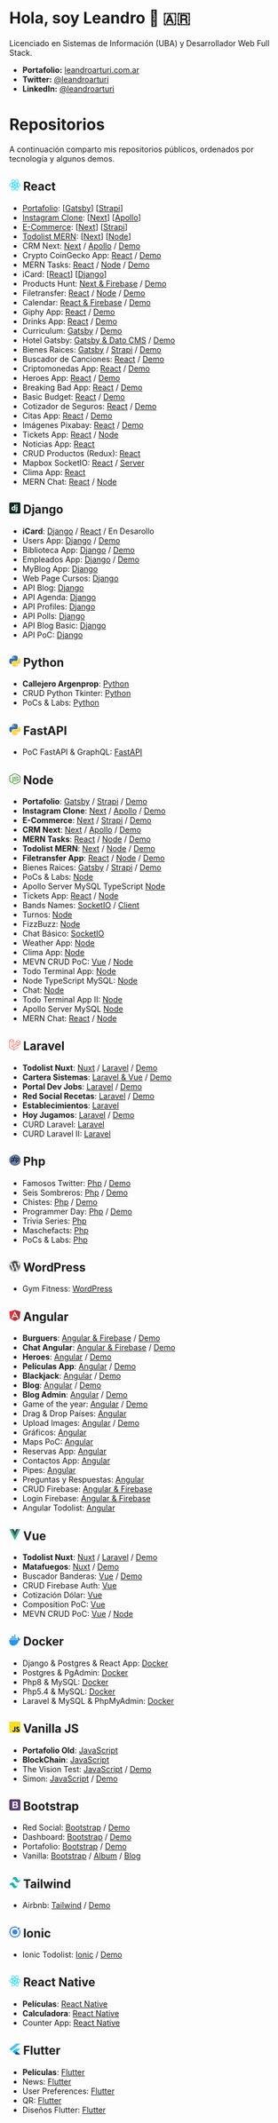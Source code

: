 # Hola, soy Leandro 👋 🇦🇷

Licenciado en Sistemas de Información (UBA) y Desarrollador Web Full Stack.

- **Portafolio:** [leandroarturi.com.ar](https://leandroarturi.com.ar)
- **Twitter:** [@leandroarturi](https://twitter.com/leandroarturi)
- **LinkedIn:** [@leandroarturi](https://www.linkedin.com/in/leandroarturi)

# Repositorios

A continuación comparto mis repositorios públicos, ordenados por tecnología y algunos demos.

## <span><img src="./icons/react.svg" alt="React" width="20px" height="20px"></span> React

- [Portafolio](https://leandroarturi.com.ar): [[Gatsby](https://github.com/larturi/portfolio-gatsby)] [[Strapi](https://github.com/larturi/portfolio-strapi)]
- [Instagram Clone](https://instaclone-react.netlify.app): [[Next](https://github.com/larturi/react-apollo-instaclone-client)] [[Apollo](https://github.com/larturi/apollo-instaclone-server)]
- [E-Commerce](http://cloudapp.com.ar/ecommerce-games): [[Next](https://github.com/larturi/react-ecommerce-client)] [[Strapi](https://github.com/larturi/strapi-ecommerce-server)]
- [Todolist MERN](http://www.todolist-mern.cloudapp.com.ar): [[Next](https://github.com/larturi/react-todolist-mern-cliente)] [[Node](https://github.com/larturi/node-todolist-mern-ts-server)] 
- CRM Next: [Next](https://github.com/larturi/react-graphql-crm) / [Apollo](https://github.com/larturi/node-graphql-crm) / [Demo](http://cloudapp.com.ar/crm-next-apollo)
- Crypto CoinGecko App: [React](https://github.com/larturi/react-crypto-coingecko) / [Demo](https://react-crypto-coingecko.netlify.app/)
- MERN Tasks: [React](https://github.com/larturi/react-mern-tasks) / [Node](https://github.com/larturi/node-mern-tasks) / [Demo](http://mern-tasks.cloudapp.com.ar/)
- iCard: [[React](https://github.com/larturi/react-icard)] [[Django](https://github.com/larturi/django-rest-icard)]
- Products Hunt: [Next & Firebase](https://github.com/larturi/react-next-producthunt) / [Demo](https://product-hunt-1f8d8.web.app)
- Filetransfer: [React](https://github.com/larturi/react-filetransfer-cliente) / [Node](https://github.com/larturi/node-filetransfer-backend) / [Demo](https://react-filetransfer-cliente.vercel.app/)
- Calendar: [React & Firebase](https://github.com/larturi/react-journal-app) / [Demo](http://calendar-react.cloudapp.com.ar/login)
- Giphy App: [React](https://github.com/larturi/react-gift-app) / [Demo](http://cloudapp.com.ar/demo/gif-react)
- Drinks App: [React](https://github.com/larturi/react-drinks) / [Demo](http://cloudapp.com.ar/demo/drinks)
- Curriculum: [Gatsby](https://github.com/larturi/react-gatsby-curriculum) / [Demo](https://gatsby-curriculum.netlify.app)
- Hotel Gatsby: [Gatsby & Dato CMS](https://github.com/larturi/react-hotel-gatsby) / [Demo](https://gatsby-hotel-app.netlify.app/)
- Bienes Raices: [Gatsby](https://github.com/larturi/react-propiedades-front-gatsby) / [Strapi](https://github.com/larturi/node-propiedades-back) / [Demo](https://bienesraices-gatsby-app.netlify.app/)
- Buscador de Canciones: [React](https://github.com/larturi/react-lyrics) / [Demo](http://cloudapp.com.ar/demo/lyrics)
- Criptomonedas App: [React](https://github.com/larturi/react-criptomonedas) / [Demo](http://cloudapp.com.ar/demo/cripto)
- Heroes App: [React](https://github.com/larturi/react-heroes-app) / [Demo](https://heros-react-app.netlify.app)
- Breaking Bad App: [React](https://github.com/larturi/react-breakingbad-api) / [Demo](https://breakingbad-app-react.netlify.app)
- Basic Budget: [React](https://github.com/larturi/react-presupuesto) / [Demo](https://budget-basic-react-app.netlify.app)
- Cotizador de Seguros: [React](https://github.com/larturi/react-cotizador) / [Demo](https://cotizador-react-app-ok.netlify.app)
- Citas App: [React](https://github.com/larturi/react-citas) / [Demo](https://agenda-turnos-react.netlify.app)
- Imágenes Pixabay: [React](https://github.com/larturi/react-imagenes-pixabay) / [Demo](https://images-pixabay-react-app.netlify.app)
- Tickets App: [React](https://github.com/larturi/react-tickets-app) / [Node](https://github.com/larturi/-node-tickets-app-server)
- Noticias App: [React](https://github.com/larturi/react-noticias)
- CRUD Productos (Redux): [React](https://github.com/larturi/react-redux-crud-productos)
- Mapbox SocketIO: [React](https://github.com/larturi/react-mapas-client) / [Server](https://github.com/larturi/node-mapas-server)
- Clima App: [React](https://github.com/larturi/react-clima)
- MERN Chat: [React](https://github.com/larturi/react-chatapp-app) / [Node](https://github.com/larturi/node-chatapp-server)


## <span><img src="./icons/django.svg" alt="Django" width="20px" height="20px"></span> Django

- **iCard**: [Django](https://github.com/larturi/django-rest-icard) / [React](https://github.com/larturi/react-icard) / En Desarollo
- Users App: [Django](https://github.com/larturi/django-users) / [Demo](https://django-user-app.herokuapp.com/login/)
- Biblioteca App: [Django](https://github.com/larturi/django-biblioteca) / [Demo]( https://django-biblioteca.herokuapp.com)
- Empleados App: [Django](https://github.com/larturi/django-empleados) / [Demo](https://django-empleados.herokuapp.com)
- MyBlog App: [Django](https://github.com/larturi/django-myblog)
- Web Page Cursos: [Django](https://github.com/larturi/django-webpage/tree/main)
- API Blog: [Django](https://github.com/larturi/django-rest-blog-full)
- API Agenda: [Django](https://github.com/larturi/django-rest-agenda)
- API Profiles: [Django](https://github.com/larturi/django-profiles-api)
- API Polls: [Django](https://github.com/larturi/django_polls)
- API Blog Basic: [Django](https://github.com/larturi/django-rest-blog-basic)
- API PoC: [Django](https://github.com/larturi/django-apirest-lab-tests)

## <span><img src="./icons/python.svg" alt="Python" width="20px" height="20px"></span> Python

- **Callejero Argenprop**: [Python](https://github.com/larturi/python-argenprop-callejero)
- CRUD Python Tkinter: [Python](https://github.com/larturi/python-crud-tkinter/blob/main/README.md)
- PoCs & Labs: [Python](https://github.com/larturi/python-labs)

## <span><img src="./icons/python.svg" alt="Python" width="20px" height="20px"></span> FastAPI

-  PoC FastAPI & GraphQL: [FastAPI](https://github.com/larturi/fastapi-graphql-postgre)

## <span><img src="./icons/nodejs-icon.svg" alt="Node" width="20px" height="20px"></span> Node

- **Portafolio**: [Gatsby](https://github.com/larturi/portfolio-gatsby) / [Strapi](https://github.com/larturi/portfolio-strapi) / [Demo](https://leandroarturi.com.ar)
- **Instagram Clone**: [Next](https://github.com/larturi/react-apollo-instaclone-client) / [Apollo](https://github.com/larturi/apollo-instaclone-server) / [Demo](https://instaclone-react.netlify.app/caraoz)
- **E-Commerce**: [Next](https://github.com/larturi/react-ecommerce-client) / [Strapi](https://github.com/larturi/strapi-ecommerce-server) / [Demo](http://cloudapp.com.ar/ecommerce-games)
- **CRM Next**: [Next](https://github.com/larturi/react-graphql-crm) / [Apollo](https://github.com/larturi/node-graphql-crm) / [Demo](http://cloudapp.com.ar/crm-next-apollo)
- **MERN Tasks**: [React](https://github.com/larturi/react-mern-tasks) / [Node](https://github.com/larturi/node-mern-tasks) / [Demo](http://mern-tasks.cloudapp.com.ar/)
- **Todolist MERN**: [Next](https://github.com/larturi/react-todolist-mern-cliente) / [Node](https://github.com/larturi/node-todolist-mern-ts-server) / [Demo](http://www.todolist-mern.cloudapp.com.ar)
- **Filetransfer App**: [React](https://github.com/larturi/react-filetransfer-cliente) / [Node](https://github.com/larturi/node-filetransfer-backend) / [Demo](https://react-filetransfer-cliente.vercel.app/)
- Bienes Raices: [Gatsby](https://github.com/larturi/react-propiedades-front-gatsby) / [Strapi](https://github.com/larturi/node-propiedades-back) / [Demo](https://bienesraices-gatsby-app.netlify.app/)
- PoCs & Labs: [Node](https://github.com/larturi/node-labs)
- Apollo Server MySQL TypeScript [Node](https://github.com/larturi/apollo-graphql-typescript)
- Tickets App: [React](https://github.com/larturi/react-tickets-app) / [Node](https://github.com/larturi/-node-tickets-app-server)
- Bands Names: [SocketIO](https://github.com/larturi/socketio-band-names-server) / [Client](https://github.com/larturi/socketio-band-names)
- Turnos: [Node](https://github.com/larturi/node-turnos)
- FizzBuzz: [Node](https://github.com/larturi/node-ts-fizzbuzz)
- Chat Básico: [SocketIO](https://github.com/larturi/socketio-chat-basico)
- Weather App: [Node](https://github.com/larturi/node-weather-app)
- Clima App: [Node](https://github.com/larturi/node-clima)
- MEVN CRUD PoC: [Vue](https://github.com/larturi/vue-crud-node-frontend) / [Node](https://github.com/larturi/vue-crud-node-backend)
- Todo Terminal App: [Node](https://github.com/larturi/node-por-hacer)
- Node TypeScript MySQL: [Node](https://github.com/larturi/node-ts-mysql)
- Chat: [Node](https://github.com/larturi/node-socket-chat)
- Todo Terminal App II: [Node](https://github.com/larturi/node-todolist-app)
- Apollo Server MySQL [Node](https://github.com/larturi/apollo-graphql-mysql-server)
- MERN Chat: [React](https://github.com/larturi/react-chatapp-app) / [Node](https://github.com/larturi/node-chatapp-server)

## <span><img src="./icons/laravel.svg" alt="Laravel" width="20px" height="20px"></span> Laravel

- **Todolist Nuxt**: [Nuxt](https://github.com/larturi/vue-nuxt-todolist-client) / [Laravel](https://github.com/larturi/laravel-vue-todolist-backend) / [Demo](http://todolist-vue.cloudapp.com.ar/dist)
- **Cartera Sistemas**: [Laravel & Vue](https://github.com/larturi/laravel-cartera-sistemas) / [Demo](http://www.carteradesistemas.cloudapp.com.ar/login)
- **Portal Dev Jobs**: [Laravel](https://github.com/larturi/laravel-devJobs) / [Demo](http://www.devjobs.cloudapp.com.ar/)
- **Red Social Recetas**: [Laravel](https://github.com/larturi/laravel-recetas-cocina) / [Demo](http://www.recetas.cloudapp.com.ar)
- **Establecimientos**: [Laravel](https://github.com/larturi/laravel-establecimientos)
- **Hoy Jugamos**: [Laravel](https://github.com/larturi/php-hoyjugamos) / [Demo](http://hoyjugamos.cloudapp.com.ar/)
- CURD Laravel: [Laravel](https://github.com/larturi/laravel-abm)
- CURD Laravel II: [Laravel](https://github.com/larturi/laravel-abm2)

## <span><img src="./icons/php.svg" alt="Php" width="20px" height="20px"></span> Php

- Famosos Twitter: [Php](https://github.com/larturi/php-famosos-twitter) / [Demo](http://www.famososentwitter.com.ar/noticias-de-famosos-en-twitter/all/1.php)
- Seis Sombreros: [Php](https://github.com/larturi/php-seis-sombreros) / [Demo](http://testsombreros.site/)
- Chistes: [Php](https://github.com/larturi/php-chistessincodificar) / [Demo](http://chistescodificados.cloudapp.com.ar/controllers/chiste.php?accion=listar)
- Programmer Day: [Php](https://github.com/larturi/php-programmerday) / [Demo](http://programmerday.cloudapp.com.ar)
- Trivia Series: [Php](https://github.com/larturi/php-triviaseries)
- Maschefacts: [Php](https://github.com/larturi/php-maschefacts)
- PoCs & Labs: [Php](https://github.com/larturi/php-labs)

## <span><img src="./icons/wordpress-icon.svg" alt="WordPress" width="20px" height="20px"></span> WordPress

- Gym Fitness: [WordPress](https://github.com/larturi/wordpress-gym)

## <span><img src="./icons/angular-icon.svg" alt="Angular" width="20px" height="20px"></span> Angular

- **Burguers**: [Angular & Firebase](https://github.com/larturi/angular-burguer-queen) / [Demo](http://cloudapp.com.ar/demo/burgers/#/list-categories)
- **Chat Angular**: [Angular & Firebase](https://github.com/larturi/angular-firechat) / [Demo](http://cloudapp.com.ar/demo/firechat/)
- **Heroes**: [Angular](https://github.com/larturi/angular-buscador-heroes) / [Demo](http://cloudapp.com.ar/demo/heroes-ng/#/heroes)
- **Películas App**: [Angular](https://github.com/larturi/angular-peliculas) / [Demo](http://cloudapp.com.ar/demo/peliculas/#/home)
- **Blackjack**: [Angular](https://github.com/larturi/js-blackjack) / [Demo](http://cloudapp.com.ar/demo/blackjack/#/juego)
- **Blog**: [Angular](https://github.com/larturi/angular-blog) / [Demo](https://angular-blog-app.netlify.app)
- **Blog Admin**: [Angular](https://github.com/larturi/angular-dasboard-blog) / [Demo](https://blog-admin-angular.netlify.app)
- Game of the year: [Angular](https://github.com/larturi/angular-goty) / [Demo](http://cloudapp.com.ar/demo/goty/#/inicio)
- Drag & Drop Países: [Angular](https://github.com/larturi/angular-drag-drop-paises)
- Upload Images: [Angular](https://github.com/larturi/angular-uploadimages-firebase) / [Demo](http://cloudapp.com.ar/demo/upload-images/#/fotos)
- Gráficos: [Angular](https://github.com/larturi/angular-graficos)
- Maps PoC: [Angular](https://github.com/larturi/angular-mapas)
- Reservas App: [Angular](https://github.com/larturi/angular-reservas-peluqueria)
- Contactos App: [Angular](https://github.com/larturi/angular-contact-list)
- Pipes: [Angular](https://github.com/larturi/angular-pipes)
- Preguntas y Respuestas: [Angular](https://github.com/larturi/angular-preguntas-respuestas)
- CRUD Firebase: [Angular & Firebase](https://github.com/larturi/angular-crud-firebase)
- Login Firebase: [Angular & Firebase](https://github.com/larturi/angular-login-firebase)
- Angular Todolist: [Angular](https://github.com/larturi/angular-task-list)

## <span><img src="./icons/vue.svg" alt="Vue" width="20px" height="20px"></span> Vue

- **Todolist Nuxt**: [Nuxt](https://github.com/larturi/vue-nuxt-todolist-client) / [Laravel](https://github.com/larturi/laravel-vue-todolist-backend) / [Demo](http://todolist-vue.cloudapp.com.ar/dist)
- **Matafuegos**: [Nuxt](https://github.com/larturi/vue-nuxt-matafuegos) / [Demo](https://matafuegos-nuxt.netlify.app/)
- Buscador Banderas: [Vue](https://github.com/larturi/vue-buscador-banderas) / [Demo](https://vue-flags-api.netlify.app)
- CRUD Firebase Auth: [Vue](https://github.com/larturi/vue-crud-firebase-auth)
- Cotización Dólar: [Vue](https://github.com/larturi/vue-axios-vuetify-dolar)
- Composition PoC: [Vue](https://github.com/larturi/vue-composition-poc)
- MEVN CRUD PoC: [Vue](https://github.com/larturi/vue-crud-node-frontend) / [Node](https://github.com/larturi/vue-crud-node-backend)

## <span><img src="./icons/docker-icon.svg" alt="Docker" width="20px" height="20px"></span> Docker
- Django & Postgres & React App: [Docker](https://github.com/larturi/docker-django-rest-react-poc)
- Postgres & PgAdmin: [Docker](https://github.com/larturi/docker-postgres-pgadmin)
- Php8 & MySQL: [Docker](https://github.com/larturi/docker-php8-mysql)
- Php5.4 & MySQL: [Docker](https://github.com/larturi/docker-php54-mysql)
- Laravel & MySQL & PhpMyAdmin: [Docker](https://github.com/larturi/docker-laravel-mysql)


## <span><img src="./icons/javascript.svg" alt="Vanilla JS" width="20px" height="20px"></span> Vanilla JS

- **Portafolio Old**: [JavaScript](https://github.com/larturi/js-leandroarturi)
- **BlockChain**: [JavaScript](https://github.com/larturi/js-blockchain)
- The Vision Test: [JavaScript](https://github.com/larturi/js-the-vision-test) / [Demo](http://cloudapp.com.ar/visiontest)
- Simon: [JavaScript](https://github.com/larturi/js-simon) / [Demo](http://cloudapp.com.ar/demo/simon)

## <span><img src="./icons/bootstrap.svg" alt="Bootstrap" width="20px" height="20px"></span> Bootstrap

- Red Social: [Bootstrap](https://github.com/larturi/bootstrap-red-social) / [Demo](https://larturi.github.io/bootstrap-red-social)
- Dashboard: [Bootstrap](https://github.com/larturi/bootstrap-dashboard) / [Demo](https://larturi.github.io/bootstrap-dashboard/)
- Portafolio: [Bootstrap](https://github.com/larturi/bootstrap-portafolio) / [Demo](https://larturi.github.io/bootstrap-portafolio)
- Vanilla: [Bootstrap](https://github.com/larturi/bootstrap-vanilla-ejemplos) / [Album](https://larturi.github.io/bootstrap-vanilla-ejemplos/album.html) / [Blog](https://larturi.github.io/bootstrap-vanilla-ejemplos/blog.html)

## <span><img src="./icons/tailwindcss-icon.svg" alt="Tailwind" width="20px" height="20px"></span> Tailwind

- Airbnb: [Tailwind](https://github.com/larturi/tailwind-airbnb) / [Demo](https://larturi.github.io/tailwind-airbnb/)

## <span><img src="./icons/ionic.svg" alt="Ionic" width="20px" height="20px"></span> Ionic

-  Ionic Todolist: [Ionic](https://github.com/larturi/angular-todolist) / [Demo](http://cloudapp.com.ar/demo/todolist-ng/#/tabs/tab1)

## <span><img src="./icons/react.svg" alt="React Native" width="20px" height="20px"></span> React Native

-  **Películas**: [React Native](https://github.com/larturi/react-native-peliculas)
-  **Calculadora**: [React Native](https://github.com/larturi/react-native-calculadora)
-  Counter App: [React Native](https://github.com/larturi/react-native-counter-app)

## <span><img src="./icons/flutter.svg" alt="Flutter" width="20px" height="20px"></span> Flutter

-  **Películas**: [Flutter](https://github.com/larturi/flutter-peliculas)
-  News: [Flutter](https://github.com/larturi/flutter-news)
-  User Preferences: [Flutter](https://github.com/larturi/flutter-user-preferences)
-  QR: [Flutter](https://github.com/larturi/flutter-qr)
-  Diseños Flutter: [Flutter](https://github.com/larturi/flutter-disenos)
